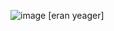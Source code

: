 ![image](https://user-images.githubusercontent.com/103956758/164034575-d28d36c4-5afe-4f8d-8970-9ebefbc3876e.png) [eran yeager]
